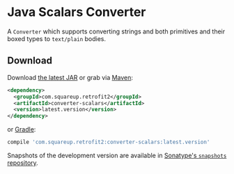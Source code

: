 Java Scalars Converter
======================

A `Converter` which supports converting strings and both primitives and their boxed types to
`text/plain` bodies.


Download
--------

Download [the latest JAR][1] or grab via [Maven][2]:
```xml
<dependency>
  <groupId>com.squareup.retrofit2</groupId>
  <artifactId>converter-scalars</artifactId>
  <version>latest.version</version>
</dependency>
```
or [Gradle][2]:
```groovy
compile 'com.squareup.retrofit2:converter-scalars:latest.version'
```

Snapshots of the development version are available in [Sonatype's `snapshots` repository][snap].



 [1]: https://search.maven.org/remote_content?g=com.squareup.retrofit2&a=converter-scalars&v=LATEST
 [2]: http://search.maven.org/#search%7Cga%7C1%7Cg%3A%22com.squareup.retrofit2%22%20a%3A%22converter-scalars%22
 [snap]: https://oss.sonatype.org/content/repositories/snapshots/

